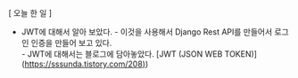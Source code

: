 \[ 오늘 한 일 \]

-   JWT에 대해서 알아 보았다.
	- 이것을 사용해서 Django Rest API를 만들어서 로그인 인증을 만들어 보고 있다.  
	- JWT에 대해서는 블로그에 담아놓았다. \[JWT (JSON WEB TOKEN)\]([https://sssunda.tistory.com/208)](https://sssunda.tistory.com/208))


